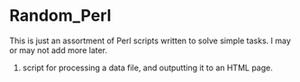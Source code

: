 # Random_Perl 

This is just an assortment of Perl scripts written to solve simple tasks. I may or may not add more later. 

1) script for processing a data file, and outputting it to an HTML page. 

